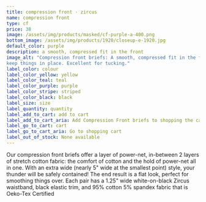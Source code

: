 ```yaml
---
title: compression front · zircus
name: compression front
type: cf
price: 38
image: /assets/img/products/masked/cf-purple-a-400.png
bottom_image: /assets/img/products/1920/closeup-e-1920.jpg
default_color: purple
description: a smooth, compressed fit in the front
image_alt: "Compression front briefs: A smooth, compressed fit in the front to
keep things in place. Excellent for tucking."
label_color: colour
label_color_yellow: yellow
label_color_teal: teal
label_color_purple: purple
label_color_stripe: striped
label_color_black: black
label_size: size
label_quantity: quantity
label_add_to_cart: add to cart
label_add_to_cart_aria: Add Compression Front briefs to shopping the cart
label_go_to_cart: cart
label_go_to_cart_aria: Go to shopping cart
label_out_of_stock: None available
---
```


Our compression front briefs offer a layer of power-net, in-between 2 layers of
stretch cotton fabric: the comfort of cotton and the hold of power-net all in
one. With an extra wide (nearly 5" wide at the smallest point) style, your
thunder will be safely contained! The end result is a flat look, perfect for
smoothing things over. Each pair has a 1.25" wide white-on-black Zircus
waistband, black elastic trim, and 95% cotton 5% spandex fabric that is Oeko-Tex
Certified
